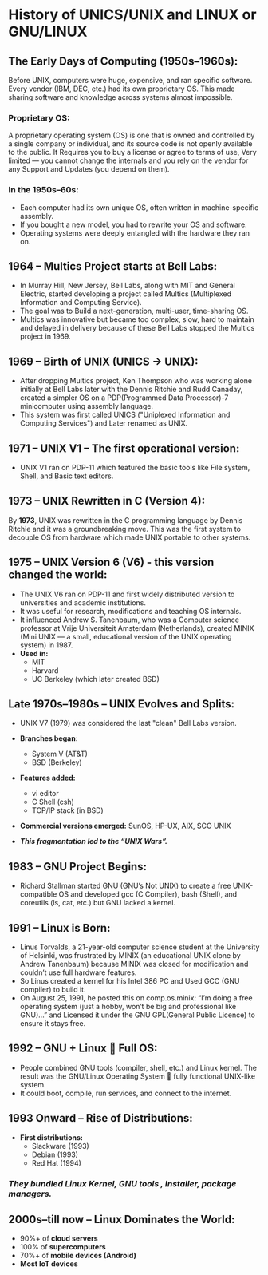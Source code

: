 # History of UNICS/UNIX and LINUX or GNU/LINUX
## The Early Days of Computing (1950s–1960s):
Before UNIX, computers were huge, expensive, and ran specific software. Every vendor (IBM, DEC, etc.) had its own proprietary OS. This made sharing software and knowledge across systems almost impossible.
### Proprietary OS:
A proprietary operating system (OS) is one that is owned and controlled by a single company or individual, and its source code is not openly available to the public. It Requires you to buy a license or agree to terms of use, Very limited — you cannot change the internals and you rely on the vendor for any Support and Updates (you depend on them).

### In the 1950s–60s:
- Each computer had its own unique OS, often written in machine-specific assembly.
- If you bought a new model, you had to rewrite your OS and software.
- Operating systems were deeply entangled with the hardware they ran on.

## 1964 – Multics Project starts at Bell Labs:
  - In Murray Hill, New Jersey, Bell Labs, along with MIT and General Electric, started developing a project called Multics (Multiplexed Information and Computing Service).
  - The goal was to Build a next-generation, multi-user, time-sharing OS.
  - Multics was innovative but became too complex, slow, hard to maintain and delayed in delivery because of these Bell Labs stopped the Multics project in 1969.

## 1969 – Birth of UNIX (UNICS → UNIX):
- After dropping Multics project, Ken Thompson who was working alone initially at Bell Labs later with the Dennis Ritchie and Rudd Canaday, created a simpler OS on a PDP(Programmed Data Processor)-7 minicomputer using assembly language.
- This system was first called UNICS ("Uniplexed Information and Computing Services") and Later renamed as UNIX.

## 1971 – UNIX V1 – The first operational version:
- UNIX V1 ran on PDP-11 which featured the basic tools like File system, Shell, and Basic text editors.
## 1973 – UNIX Rewritten in C (Version 4):
By **1973**, UNIX was rewritten in the C programming language by Dennis Ritchie and it was a groundbreaking move. This was the first system to decouple OS from hardware which made UNIX portable to other systems.
## 1975 – UNIX Version 6 (V6) - this version changed the world:
- The UNIX V6 ran on PDP-11 and first widely distributed version to universities and academic institutions.
- It was useful for research, modifications and teaching OS internals.
- It influenced Andrew S. Tanenbaum, who was a Computer science professor at Vrije Universiteit Amsterdam (Netherlands), created MINIX (Mini UNIX — a small, educational version of the UNIX operating system) in 1987.
- **Used in:**
    - MIT
    - Harvard
    - UC Berkeley (which later created BSD)

## Late 1970s–1980s – UNIX Evolves and Splits:
- UNIX V7 (1979) was considered the last "clean" Bell Labs version.
- **Branches began:**
     - System V (AT&T)
     - BSD (Berkeley)
- **Features added:**
     - vi editor
     - C Shell (csh)
     - TCP/IP stack (in BSD)
- **Commercial versions emerged:** SunOS, HP-UX, AIX, SCO UNIX

- ***This fragmentation led to the “UNIX Wars”.***



## 1983 – GNU Project Begins:
- Richard Stallman started GNU (GNU’s Not UNIX) to create a free UNIX-compatible OS and developed gcc (C Compiler), bash (Shell), and coreutils (ls, cat, etc.) but GNU lacked a kernel.

## 1991 – Linux is Born:
- Linus Torvalds, a 21-year-old computer science student at the University of Helsinki, was frustrated by MINIX (an educational UNIX clone by Andrew Tanenbaum) because MINIX was closed for modification and couldn’t use full hardware features.
- So Linus created a kernel for his Intel 386 PC and Used GCC (GNU compiler) to build it.
- On August 25, 1991, he posted this on comp.os.minix:
 “I’m doing a free operating system (just a hobby, won’t be big and professional like GNU)…”  and Licensed it under the GNU GPL(General Public Licence) to ensure it stays free.

## 1992 – GNU + Linux  Full OS:
- People combined GNU tools (compiler, shell, etc.) and Linux kernel. The result was the GNU/Linux Operating System  fully functional UNIX-like system.
- It could boot, compile, run services, and connect to the internet. 

## 1993 Onward – Rise of Distributions:
- **First distributions:**
  - Slackware (1993)
  - Debian (1993)
  - Red Hat (1994)
 ### ***They bundled Linux Kernel, GNU tools , Installer, package managers.*** ###
  
## 2000s–till now – Linux Dominates the World:
- 90%+ of **cloud servers**
- 100% of **supercomputers**
- 70%+ of **mobile devices (Android)**
- **Most IoT devices**
